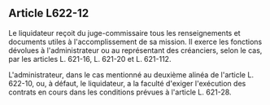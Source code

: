 Article L622-12
----
Le liquidateur reçoit du juge-commissaire tous les renseignements et documents
utiles à l'accomplissement de sa mission. Il exerce les fonctions dévolues à
l'administrateur ou au représentant des créanciers, selon le cas, par les
articles L. 621-16, L. 621-20 et L. 621-112.

L'administrateur, dans le cas mentionné au deuxième alinéa de l'article L.
622-10, ou, à défaut, le liquidateur, a la faculté d'exiger l'exécution des
contrats en cours dans les conditions prévues à l'article L. 621-28.
